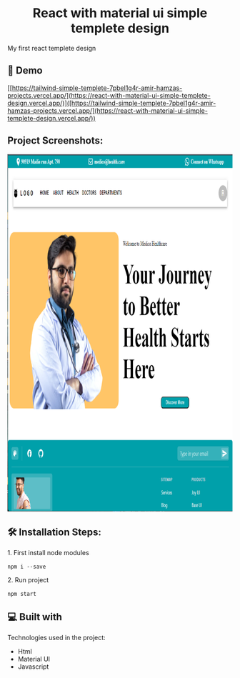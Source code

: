 <h1 align="center" id="title">React with material ui simple templete design</h1>

<p id="description">My first react templete design</p>

<h2>🚀 Demo</h2>

[[https://tailwind-simple-templete-7pbel1g4r-amir-hamzas-projects.vercel.app/](https://react-with-material-ui-simple-templete-design.vercel.app/)]([https://tailwind-simple-templete-7pbel1g4r-amir-hamzas-projects.vercel.app/](https://react-with-material-ui-simple-templete-design.vercel.app/))

<h2>Project Screenshots:</h2>

<img src="src/img/bg.png" alt="project-screenshot" height="800/">

<h2>🛠️ Installation Steps:</h2>

<p>1. First install node modules</p>

```
npm i --save
```

<p>2. Run project</p>

```
npm start
```

  
  
<h2>💻 Built with</h2>

Technologies used in the project:

*   Html
*   Material UI
*   Javascript
